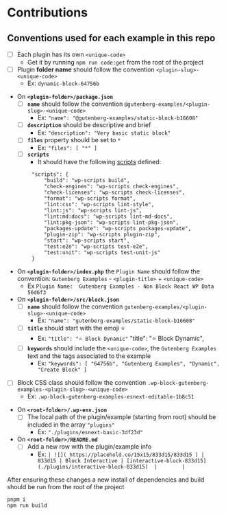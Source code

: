 # Contributions

## Conventions used for each example in this repo 

- [ ] Each plugin has its own `<unique-code>` 
    - Get it by running `npm run code:get` from the root of the project
- [ ] Plugin **folder name** should follow the convention `<plugin-slug>-<unique-code>` 
    - Ex: `dynamic-block-64756b`
- On **`<plugin-folder>/package.json`**
    - [ ] **`name`** should follow the convention `@gutenberg-examples/<plugin-slug>-<unique-code>` 
        - Ex: `"name": "@gutenberg-examples/static-block-b16608"`
    - [ ] **`description`** should be descriptive and brief 
        - Ex: `"description": "Very basic static block"`
    - [ ] **`files`** property should be set to `*`
        - Ex: `"files": [ "*" ]`
    - [ ] **`scripts`** 
        - It should have the following [scripts](https://developer.wordpress.org/block-editor/reference-guides/packages/packages-scripts/) defined:
```
        "scripts": {
            "build": "wp-scripts build",
            "check-engines": "wp-scripts check-engines",
            "check-licenses": "wp-scripts check-licenses",
            "format": "wp-scripts format",
            "lint:css": "wp-scripts lint-style",
            "lint:js": "wp-scripts lint-js",
            "lint:md:docs": "wp-scripts lint-md-docs",
            "lint:pkg-json": "wp-scripts lint-pkg-json",
            "packages-update": "wp-scripts packages-update",
            "plugin-zip": "wp-scripts plugin-zip",
            "start": "wp-scripts start",
            "test:e2e": "wp-scripts test-e2e",
            "test:unit": "wp-scripts test-unit-js"
        }
```
    
- On **`<plugin-folder>/index.php`** the `Plugin Name` should follow the convention: `Gutenberg Examples` - `<plugin-title>` + `<unique-code>`
     - Ex `Plugin Name:  Gutenberg Examples - Non Block React WP Data 56d6f3`
- On **`<plugin-folder>/src/block.json`**
    - [ ] **`name`** should follow the convention `gutenberg-examples/<plugin-slug>-<unique-code>` 
        - Ex: `"name": "gutenberg-examples/static-block-b16608"`
    - [ ] **`title`** should start with the emoji ⭐️
        - Ex: `"title": "⭐️ Block Dynamic"`
    "title": "⭐️ Block Dynamic",
    - [ ] **`keywords`** should include the `<unique-code>`, the `Gutenberg Examples` text and the tags associated to the example
        - Ex: `"keywords": [ "64756b", "Gutenberg Examples", "Dynamic", "Create Block" ]`    
- [ ] Block CSS class should follow the convention `.wp-block-gutenberg-examples-<plugin-slug>-<unique-code>`
    - Ex: `.wp-block-gutenberg-examples-esnext-editable-1b8c51`    
- On **`<root-folder>/.wp-env.json`**
    - [ ] The local path of the plugin/example (starting from root) should be included in the array `"plugins"` 
        - Ex: `"./plugins/esnext-basic-3df23d"`
- On **`<root-folder>/README.md`**
    - [ ] Add a new row with the plugin/example info
        - Ex: `| ![]( https://placehold.co/15x15/833d15/833d15 ) | 833d15 | Block Interactive | [interactive-block-833d15](./plugins/interactive-block-833d15)  |        |`

After ensuring these changes a new install of dependencies and build should be run from the root of the project

```
pnpm i
npm run build
```
